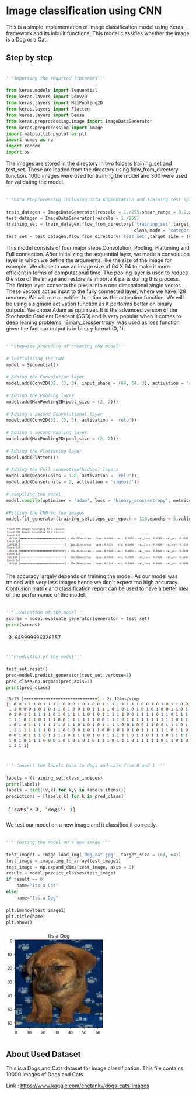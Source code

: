 # Image classification using CNN

This is a simple implementation of image classification model using Keras framework and its inbuilt functions. This model classifies whether
the image is a Dog or a Cat.

## Step by step

```python

'''importing the required libraries'''

from keras.models import Sequential
from keras.layers import Conv2D
from keras.layers import MaxPooling2D
from keras.layers import Flatten
from keras.layers import Dense
from keras.preprocessing.image import ImageDataGenerator
from keras.preprocessing import image
import matplotlib.pyplot as plt
import numpy as np
import random
import os
```

The images are stored in the directory in two folders training_set and test_set. These are loaded from the directory using flow_from_directory function.
1000 images were used for training the model and 300 were used for validating the model.

```python

'''Data Preprocessing including Data Augmentation and Training test split '''

train_datagen = ImageDataGenerator(rescale = 1./255,shear_range = 0.2,zoom_range = 0.2,horizontal_flip = True)
test_datagen = ImageDataGenerator(rescale = 1./255)
training_set = train_datagen.flow_from_directory('training_set',target_size = (64, 64),batch_size = 20,
                                                 class_mode = 'categorical')
test_set = test_datagen.flow_from_directory('test_set',target_size = (64, 64),batch_size = 20,class_mode = 'categorical')
```

This model consists of four major steps Convolution, Pooling, Flattening and Full connection. After initializing the sequential layer, 
we made a convolution layer in which we define the arguments, like the size of the image for example. We chose to use an image size of 64 X 64 
to make it more efficient in terms of computational time. The pooling layer is used to reduce the size of the image and restore its important parts 
during this process. The flatten layer converts the pixels into a one dimensional single vector. These vectors act as input to the fully connected layer, 
where we have 128 neurons. We will use a rectifier function as the activation function. We will be using a sigmoid activation function as 
it performs better on binary outputs. We chose Adam as optimizer. It is the advanced version of the Stochastic Gradient Descent (SGD) and is very popular 
when it comes to deep leaning problems. ‘Binary_crossentropy’ was used as loss function given the fact our output is in binary format (0, 1). 

```python

'''Stepwise procedure of creating CNN model'''

# Initialising the CNN
model = Sequential()

# Adding the Convolution layer
model.add(Conv2D(32, (3, 3), input_shape = (64, 64, 3), activation = 'relu'))

# Adding the Pooling layer
model.add(MaxPooling2D(pool_size = (2, 2)))

# Adding a second Convolutional layer
model.add(Conv2D(32, (3, 3), activation = 'relu'))

# Adding a second Pooling layer
model.add(MaxPooling2D(pool_size = (2, 2)))

# Adding the Flattening layer
model.add(Flatten())

# Adding the Full connection(hidden) layers
model.add(Dense(units = 128, activation = 'relu'))
model.add(Dense(units = 2, activation = 'sigmoid'))

# Compiling the model
model.compile(optimizer = 'adam', loss = 'binary_crossentropy', metrics = ['accuracy'])

#Fitting the CNN to the images
model.fit_generator(training_set,steps_per_epoch = 110,epochs = 5,validation_data = test_set,validation_steps = 10)
```

![png](images/training.PNG)

The accuracy largely depends on training the model. As our model was trained with very less images hence we don't expect too high accuracy.
Confusion matrix and classification report can be used to have a better idea of the performance of the model. 

```python

''' Evaluation of the model'''
scores = model.evaluate_generator(generator = test_set)
print(scores)
```

![png](images/evaluation_score.PNG)

```python

'''Prediction of the model'''

test_set.reset()
pred=model.predict_generator(test_set,verbose=1)
pred_class=np.argmax(pred,axis=1)
print(pred_class)
```

![png](images/predictions.PNG)

```python

''' Convert the labels back to dogs and cats from 0 and 1 '''

labels = (training_set.class_indices)
print(labels)
labels = dict((v,k) for k,v in labels.items())
predictions = [labels[k] for k in pred_class]
```

![png](images/conversion.PNG)

We test our model on a new image and it classified it correctly. 

```python

''' Testing the model on a new image '''

test_image1 = image.load_img('dog_cat.jpg', target_size = (64, 64))
test_image = image.img_to_array(test_image1)
test_image = np.expand_dims(test_image, axis = 0)
result = model.predict_classes(test_image)
if result == 0:
    name="Its a Cat"
else:
    name="Its a Dog"
    
plt.imshow(test_image1)
plt.title(name)
plt.show()
```
![png](images/test.PNG)

## About Used Dataset
This is a Dogs and Cats dataset for image classification. This file contains 10000 images of Dogs and Cats.

Link : https://www.kaggle.com/chetankv/dogs-cats-images